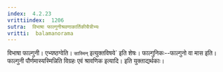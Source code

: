 ```yaml
---
index:  4.2.23
vrittiindex:  1206
sutra:  विभाषा फाल्गुनीश्रवणाकार्तिकीचैत्रीभ्यः
vritti:  balamanorama 
---
```


विभाषा फाल्गुनी। एभ्यष्ठग्वेति। `सास्मिन्` इत्युक्तविषये` इति शेषः। फाल्गुनिकः--फाल्गुनो वा मास इति। फाल्गुनी पौर्णमास्यस्मिन्निति विग्रहः एवं श्रावणिक इत्यादि। इति युक्ताद्यर्थकाः। 

